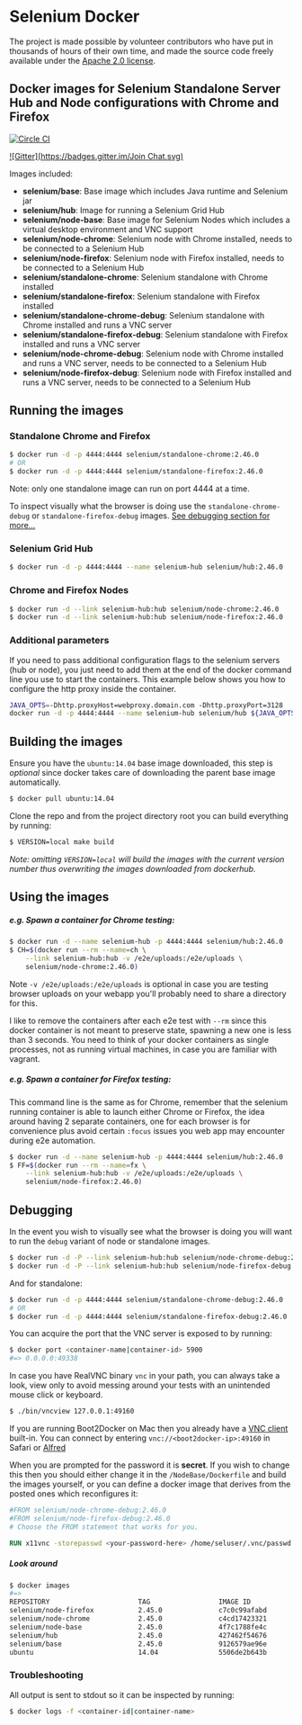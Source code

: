 # Selenium Docker

The project is made possible by volunteer contributors who have put in thousands of hours of their own time, and made the source code freely available under the [Apache 2.0 license](https://code.google.com/p/selenium/source/browse/COPYING).

## Docker images for Selenium Standalone Server Hub and Node configurations with Chrome and Firefox
[![Circle CI](https://circleci.com/gh/SeleniumHQ/docker-selenium.svg?style=svg)](https://circleci.com/gh/SeleniumHQ/docker-selenium)

[![Gitter](https://badges.gitter.im/Join Chat.svg)](https://gitter.im/SeleniumHQ/docker-selenium?utm_source=badge&utm_medium=badge&utm_campaign=pr-badge&utm_content=badge)

Images included:

- __selenium/base__: Base image which includes Java runtime and Selenium jar
- __selenium/hub__: Image for running a Selenium Grid Hub
- __selenium/node-base__: Base image for Selenium Nodes which includes a virtual desktop environment and VNC support
- __selenium/node-chrome__: Selenium node with Chrome installed, needs to be connected to a Selenium Hub
- __selenium/node-firefox__: Selenium node with Firefox installed, needs to be connected to a Selenium Hub
- __selenium/standalone-chrome__: Selenium standalone with Chrome installed
- __selenium/standalone-firefox__: Selenium standalone with Firefox installed
- __selenium/standalone-chrome-debug__: Selenium standalone with Chrome installed and runs a VNC server
- __selenium/standalone-firefox-debug__: Selenium standalone with Firefox installed and runs a VNC server
- __selenium/node-chrome-debug__: Selenium node with Chrome installed and runs a VNC server, needs to be connected to a Selenium Hub
- __selenium/node-firefox-debug__: Selenium node with Firefox installed and runs a VNC server, needs to be connected to a Selenium Hub

## Running the images

### Standalone Chrome and Firefox

``` bash
$ docker run -d -p 4444:4444 selenium/standalone-chrome:2.46.0
# OR
$ docker run -d -p 4444:4444 selenium/standalone-firefox:2.46.0
```

Note: only one standalone image can run on port 4444 at a time.

To inspect visually what the browser is doing use the `standalone-chrome-debug` or `standalone-firefox-debug` images. [See debugging section for more...](#debugging)

### Selenium Grid Hub

``` bash
$ docker run -d -p 4444:4444 --name selenium-hub selenium/hub:2.46.0
```

### Chrome and Firefox Nodes

``` bash
$ docker run -d --link selenium-hub:hub selenium/node-chrome:2.46.0
$ docker run -d --link selenium-hub:hub selenium/node-firefox:2.46.0
```

### Additional parameters

If you need to pass additional configuration flags to the selenium servers (hub or node), you just need to add them at the end of the docker command line you use to start the containers. This example below shows you how to configure the http proxy inside the container. 

``` bash
JAVA_OPTS=-Dhttp.proxyHost=webproxy.domain.com -Dhttp.proxyPort=3128
docker run -d -p 4444:4444 --name selenium-hub selenium/hub ${JAVA_OPTS}
```

## Building the images

Ensure you have the `ubuntu:14.04` base image downloaded, this step is _optional_ since docker takes care of downloading the parent base image automatically.

``` bash
$ docker pull ubuntu:14.04
```

Clone the repo and from the project directory root you can build everything by running:

``` bash
$ VERSION=local make build
```

_Note: omitting `VERSION=local` will build the images with the current version number thus overwriting the images downloaded from dockerhub._

## Using the images

##### e.g. Spawn a container for Chrome testing:

``` bash
$ docker run -d --name selenium-hub -p 4444:4444 selenium/hub:2.46.0
$ CH=$(docker run --rm --name=ch \
    --link selenium-hub:hub -v /e2e/uploads:/e2e/uploads \
    selenium/node-chrome:2.46.0)
```

Note `-v /e2e/uploads:/e2e/uploads` is optional in case you are testing browser uploads on your webapp you'll probably need to share a directory for this.

I like to remove the containers after each e2e test with `--rm` since this docker container is not meant to preserve state, spawning a new one is less than 3 seconds. You need to think of your docker containers as single processes, not as running virtual machines, in case you are familiar with vagrant.

##### e.g. Spawn a container for Firefox testing:

This command line is the same as for Chrome, remember that the selenium running container is able to launch either Chrome or Firefox, the idea around having 2 separate containers, one for each browser is for convenience plus avoid certain `:focus` issues you web app may encounter during e2e automation.

``` bash
$ docker run -d --name selenium-hub -p 4444:4444 selenium/hub:2.46.0
$ FF=$(docker run --rm --name=fx \
    --link selenium-hub:hub -v /e2e/uploads:/e2e/uploads \
    selenium/node-firefox:2.46.0)
```

## Debugging

In the event you wish to visually see what the browser is doing you will want to run the `debug` variant of node or standalone images.

``` bash
$ docker run -d -P --link selenium-hub:hub selenium/node-chrome-debug:2.46.0
$ docker run -d -P --link selenium-hub:hub selenium/node-firefox-debug:2.46.0
```

And for standalone: 

``` bash
$ docker run -d -p 4444:4444 selenium/standalone-chrome-debug:2.46.0
# OR
$ docker run -d -p 4444:4444 selenium/standalone-firefox-debug:2.46.0
```

You can acquire the port that the VNC server is exposed to by running:

``` bash
$ docker port <container-name|container-id> 5900
#=> 0.0.0.0:49338
```

In case you have RealVNC binary `vnc` in your path, you can always take a look, view only to avoid messing around your tests with an unintended mouse click or keyboard.

``` bash
$ ./bin/vncview 127.0.0.1:49160
```

If you are running Boot2Docker on Mac then you already have a [VNC client](http://www.davidtheexpert.com/post.php?id=5) built-in. You can connect by entering `vnc://<boot2docker-ip>:49160` in Safari or [Alfred](http://www.alfredapp.com/)

When you are prompted for the password it is __secret__. If you wish to change this then you should either change it in the `/NodeBase/Dockerfile` and build the images yourself, or you can define a docker image that derives from the posted ones which reconfigures it:

``` dockerfile
#FROM selenium/node-chrome-debug:2.46.0
#FROM selenium/node-firefox-debug:2.46.0
# Choose the FROM statement that works for you.

RUN x11vnc -storepasswd <your-password-here> /home/seluser/.vnc/passwd
```

##### Look around

``` bash
$ docker images
#=>
REPOSITORY                      TAG                 IMAGE ID            CREATED             VIRTUAL SIZE
selenium/node-firefox           2.45.0              c7c0c99afabd        31 minutes ago      695.9 MB
selenium/node-chrome            2.45.0              c4cd17423321        31 minutes ago      796.7 MB
selenium/node-base              2.45.0              4f7c1788fe4c        32 minutes ago      584.8 MB
selenium/hub                    2.45.0              427462f54676        35 minutes ago      431.4 MB
selenium/base                   2.45.0              9126579ae96e        35 minutes ago      431.4 MB
ubuntu                          14.04               5506de2b643b        3 weeks ago         199.3 MB
```

### Troubleshooting

All output is sent to stdout so it can be inspected by running:

``` bash
$ docker logs -f <container-id|container-name>
```
